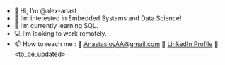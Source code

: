 - 👋 Hi, I’m @alex-anast
- 👀 I’m interested in Embedded Systems and Data Science!
- 🌱 I’m currently learning SQL.
- 💻 I’m looking to work remotely.
- 📫 How to reach me : 
            📨 AnastasioyAA@gmail.com
            🔗 [LinkedIn Profile](linkedin.com/in/anastasioyaa)
            📖 <to_be_updated>

<!---
✨ alex-anast/alex-anast ✨
--->
